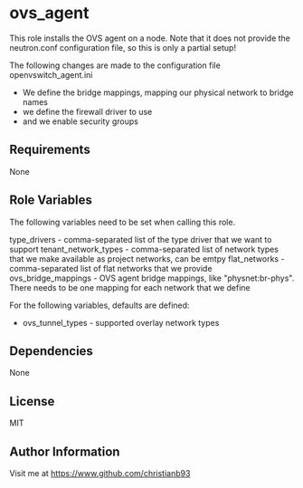 ovs_agent
=========

This role installs the OVS agent on a node. Note that it does not provide the neutron.conf configuration file, so this is only a partial setup!


The following changes are made to the configuration file openvswitch_agent.ini

* We define the bridge mappings, mapping our physical network to bridge names
* we define the firewall driver to use
* and we enable security groups



Requirements
------------

None

Role Variables
--------------

The following variables need to be set when calling this role.

type_drivers - comma-separated list of the type driver that we want to support
tenant_network_types - comma-separated list of network types that we make available as project networks, can be emtpy
flat_networks - comma-separated list of flat networks that we provide
ovs_bridge_mappings - OVS agent bridge mappings, like "physnet:br-phys". There needs to be one mapping for each network that we define

For the following variables, defaults are defined:

* ovs_tunnel_types - supported overlay network types 

Dependencies
------------

None


License
-------

MIT

Author Information
------------------

Visit me at https://www.github.com/christianb93

